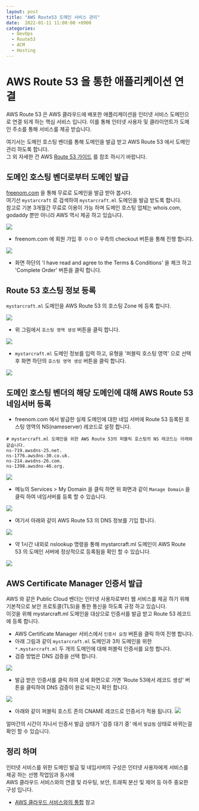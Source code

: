 ```yaml
---
layout: post
title: "AWS Route53 도메인 서비스 관리"
date:  2022-01-11 11:00:00 +0900
categories: 
  - DevOps
  - Route53
  - ACM
  - Hosting
---
```


# AWS Route 53 을 통한 애플리케이션 연결  
AWS Route 53 은 AWS 클라우드에 배포한 애플리케이션을 인터넷 서비스 도메인으로 연결 되게 하는 핵심 서비스 입니다.
이를 통해 인터넷 사용자 및 클라이언트가 도메인 주소를 통해 서비스를 제공 받습니다.  

여기서는 도메인 호스팅 벤더를 통해 도메인을 발급 받고 AWS Route 53 에서 도메인 관리 하도록 합니다.  
그 외 자세한 건 AWS [Route 53 가이드](https://docs.aws.amazon.com/ko_kr/Route53/latest/DeveloperGuide/Welcome.html) 를 참조 하시기 바랍니다.


## 도메인 호스팅 벤더로부터 도메인 발급
[freenom.com](https://www.freenom.com/en/index.html?lang=en) 을 통해 무료로 도메인을 발급 받아 봅시다.  
여기선 `mystarcraft` 로 검색하여 `mystarcraft.ml` 도메인을 발급 받도록 합니다.  
참고로 기본 3개월간 무료로 이용이 가능 하며 도메인 호스팅 업체는 whois.com, godaddy 뿐만 아니라 AWS 역시 제공 하고 있습니다.  

![](../assets/images/22q1/aws-route53-0001.png)

- freenom.com 에 회원 가입 후 ㅇㅇㅇ 우측의 checkout 버튼을 통해 진행 합니다. 

![](../assets/images/22q1/aws-route53-0003.png)

- 화면 하단의 'I have read and agree to the Terms & Conditions' 을 체크 하고 'Complete Order' 버튼을 클릭 합니다.

## Route 53 호스팅 정보 등록

`mystarcraft.ml` 도메인을 AWS Route 53 의 호스팅 Zone 에 등록 합니다.  

![](../assets/images/22q1/aws-route53-0005.png)

- 위 그림에서 `호스팅 영역 생성` 버튼을 클릭 합니다.

![](../assets/images/22q1/aws-route53-0006.png)

- `mystarcraft.ml` 도메인 정보를 입력 하고, 유형을 '퍼블릭 호스팅 영역' 으로 선택 후 화면 하단의 `호스팅 영역 생성` 버튼을 클릭 합니다.

![](../assets/images/22q1/aws-route53-0007.png)


## 도메인 호스팅 벤더의 해당 도메인에 대해 AWS Route 53 네임서버 등록  
- freenom.com 에서 발급한 실제 도메인에 대한 네임 서버에 Route 53 등록된 호스팅 영역의 NS(nameserver) 레코드로 설정 합니다.  
```
# mystarcraft.ml 도메인을 위한 AWS Route 53의 퍼블릭 호스팅의 NS 레코드는 아래와 같습니다. 
ns-719.awsdns-25.net.
ns-1776.awsdns-30.co.uk.
ns-214.awsdns-26.com.
ns-1398.awsdns-46.org.
```

![](../assets/images/22q1/aws-route53-0004.png)

- 메뉴의 Services > My Domain 을 클릭 하면 위 화면과 같이 `Manage Domain` 을 클릭 하여 네임서버를 등록 할 수 있습니다.  

 ![](../assets/images/22q1/aws-route53-0008.png)

- 여기서 아래와 같이 AWS Route 53 의 DNS 정보를 기입 합니다.

![](../assets/images/22q1/aws-route53-0009.png)

- 약 1시간 내외로 nslookup 명령을 통해 mystarcraft.ml 도메인이 AWS Route 53 의 도메인 서버에 정상적으로 등록됨을 확인 할 수 있습니다.  

![](../assets/images/22q1/aws-route53-0010.png)  

## AWS Certificate Manager 인증서 발급
AWS 와 같은 Public Cloud 벤더는 인터넷 사용자로부터 웹 서비스를 제공 하기 위해 기본적으로 보안 프로토콜(TLS)을 통한 통신을 하도록 규정 하고 있습니다.  
이것을 위해 mystarcraft.ml 도메인을 대상으로 인증서를 발급 받고 Route 53 레코드에 등록 합니다. 

- AWS Certificate Manager 서비스에서 `인증서 요청` 버튼을 클릭 하여 진행 합니다. 
- 아래 그림과 같이 `mystarcraft.ml` 도메인과 3차 도메인을 위한 `*.mystarcraft.ml` 두 개의 도메인에 대해 퍼블릭 인증서를 요청 합니다.   
- 검증 방법은 DNS 검증을 선택 합니다.   

![](../assets/images/22q1/aws-route53-0011.png)

- 발급 받은 인증서를 클릭 하여 상세 화면으로 가면 'Route 53에서 레코드 생성' 버튼을 클릭하여 DNS 검증이 완료 되는지 확인 합니다. 

![](../assets/images/22q1/aws-route53-0012.png)

- 아래와 같이 퍼블릭 호스트 존의 CNAME 레코드로 인증서가 적용 됩니다. 
![](../assets/images/22q1/aws-route53-0013.png)

얼마간의 시간이 지나서 인증서 발급 상태가 '검증 대기 중' 에서 `발급됨` 상태로 바뀌는걸 확인 할 수 있습니다.  

## 정리 하며
인터넷 서비스를 위한 도메인 발급 및 네임서버의 구성은 인터넷 사용자에게 서비스를 제공 하는 선행 작업임과 동시에  
AWS 클라우드 서비스와의 연결 및 라우팅, 보안, 트래픽 분산 및 제어 등 아주 중요한 구성 입니다.  

- [AWS 클라우드 서비스와의 통합](https://docs.aws.amazon.com/ko_kr/Route53/latest/DeveloperGuide/integration-with-other-services.html) 참고 
